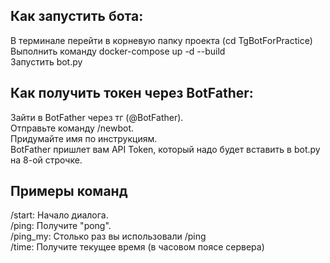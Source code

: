 ## Как запустить бота:  
В терминале перейти в корневую папку проекта (cd TgBotForPractice) 
Выполнить команду docker-compose up -d --build  
Запустить bot.py  

## Как получить токен через BotFather:  
Зайти в BotFather через тг (@BotFather).    
Отправьте команду /newbot.  
Придумайте имя по инструкциям.  
BotFather пришлет вам API Token, который надо будет вставить в bot.py на 8-ой строчке.  

## Примеры команд
/start: Начало диалога.  
/ping: Получите "pong".  
/ping_my: Столько раз вы использовали /ping  
/time: Получите текущее время (в часовом поясе сервера)  
